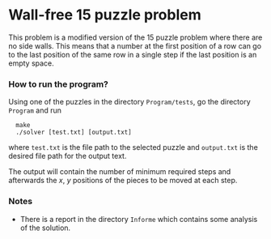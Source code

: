# Wall-free 15 puzzle problem
This problem is a modified version of the 15 puzzle problem where there are no side walls. This means that a number at the first position of a row can go to the last position of the same row in a single step if the last position is an empty space.

### How to run the program?
Using one of the puzzles in the directory ```Program/tests```, go the directory ```Program``` and run 
```  
  make
  ./solver [test.txt] [output.txt]
```
where ```test.txt``` is the file path to the selected puzzle and ```output.txt``` is the desired file path for the output text. 

The output will contain the number of minimum required steps and afterwards the *x*, *y* positions of the pieces to be moved at each step.

### Notes
- There is a report in the directory ```Informe``` which contains some analysis of the solution.
